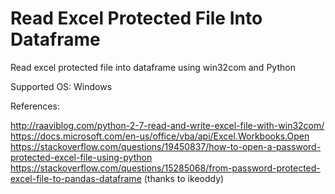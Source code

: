 # Read Excel Protected File Into Dataframe

Read excel protected file into dataframe using win32com and Python

Supported OS: Windows


References:

http://raaviblog.com/python-2-7-read-and-write-excel-file-with-win32com/
https://docs.microsoft.com/en-us/office/vba/api/Excel.Workbooks.Open
https://stackoverflow.com/questions/19450837/how-to-open-a-password-protected-excel-file-using-python
https://stackoverflow.com/questions/15285068/from-password-protected-excel-file-to-pandas-dataframe (thanks to ikeoddy)
